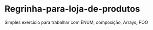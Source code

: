 # Regrinha-para-loja-de-produtos
Simples exercício para trabalhar com ENUM, composição, Arrays, POO
